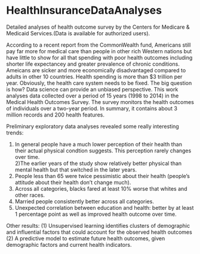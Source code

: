 # HealthInsuranceDataAnalyses
Detailed analyses of health outcome survey by the Centers for Medicare &amp; Medicaid Services.(Data is available for authorized users).

According to a recent report from the CommonWealth fund, Americans still pay far more for medical care than people in other rich Western nations but have little to show for all that spending with poor health outcomes including shorter life expectancey and greater prevalence of chronic conditions. Ameicans are sicker and more economically disadvantaged compared to adults in other 10 countries. Health spending is more than $3 trillion per year. Obviously, the health care system needs to be fixed. The big question is how? Data science can provide an unbiased perspective.
This work analyses data collected over a period of 15 years (1998 to 2014) in the Medical Health Outcomes Survey. The survey monitors the health outcomes of individuals over a two-year period. In summary, it contains about 3 million records and 200 health features.

Preliminary exploratory data analyses revealed some really interesting trends:
1) In general people have a much lower perception of their health than their actual physical condtion suggests. This perception rarely changes over time.  
2)The earlier years of the study show relatively better physical than mental health but that switched in the later years. 
3) People less than 65 were twice pessimistic about their health (people’s attitude about their health don’t change much). 
4) Across all categories, blacks fared at least 10% worse that whites and other races.
5) Married people consistently better across all categories.
6) Unexpected correlation between education and health: better by at least 1 percentage point as well as improved health outcome over time.

Other results:
(1)	Unsupervised learning  identifies clusters of  demographic and influential factors that could account for the observed health outcomes
(2) A predictive model to estimate future health outcomes, given demographic factors and current health indicators.
